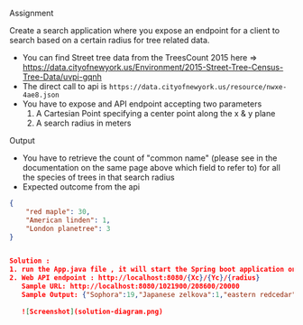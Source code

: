 Assignment

Create a search application where you expose an endpoint for a client to search based on a certain radius for tree related data.

- You can find Street tree data from the TreesCount 2015 here => https://data.cityofnewyork.us/Environment/2015-Street-Tree-Census-Tree-Data/uvpi-gqnh
- The direct call to api is `https://data.cityofnewyork.us/resource/nwxe-4ae8.json`
- You have to expose and API endpoint accepting two parameters 
    1. A Cartesian Point specifying a center point along the x & y plane
    2. A search radius in meters

Output
 - You have to retrieve the count of "common name" (please see in the documentation on the same page above which field to refer to) for all 
 the species of trees in that search radius
 - Expected outcome from the api
```json
{
    "red maple": 30,
    "American linden": 1,
    "London planetree": 3
}


Solution : 
1. run the App.java file , it will start the Spring boot application on embedded tomcat. 
2. Web API endpoint : http://localhost:8080/{Xc}/{Yc}/{radius}
   Sample URL: http://localhost:8080/1021900/208600/20000
   Sample Output: {"Sophora":19,"Japanese zelkova":1,"eastern redcedar":1,"Chinese fringetree":1,"sweetgum":1,"silver maple":5,"Norway maple":70,"pin oak":17,"silver linden":2,"red maple":1,"willow oak":1,"American elm":1,"crab apple":1,"honeylocust":24,"Callery pear":5,"ginkgo":13,"swamp white oak":1,"tulip-poplar":2,"London planetree":17,"black cherry":1,"American linden":3,"Amur maple":4}
   
   ![Screenshot](solution-diagram.png)
